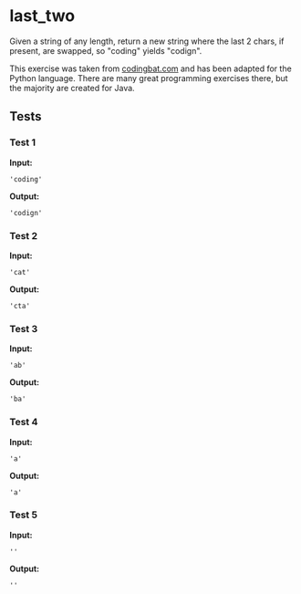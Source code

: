 # last_two




Given a string of any length, return a new string where the last 2 chars, if present, are swapped, so "coding" yields "codign".

This exercise was taken from [codingbat.com](https://codingbat.com/prob/p194786) and has been adapted for the Python language. There are many great programming exercises there, but the majority are created for Java.






## Tests
### Test 1
**Input:**
```
'coding'
```
**Output:**
```
'codign'
```
### Test 2
**Input:**
```
'cat'
```
**Output:**
```
'cta'
```
### Test 3
**Input:**
```
'ab'
```
**Output:**
```
'ba'
```
### Test 4
**Input:**
```
'a'
```
**Output:**
```
'a'
```
### Test 5
**Input:**
```
''
```
**Output:**
```
''
```

